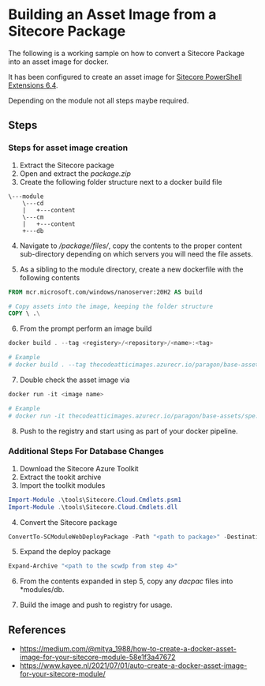 # Building an Asset Image from a Sitecore Package

The following is a working sample on how to convert a Sitecore Package into an asset image for docker.

It has been configured to create an asset image for [Sitecore PowerShell Extensions 6.4](https://github.com/SitecorePowerShell/Console/releases/tag/6.4).

Depending on the module not all steps maybe required.

## Steps

### Steps for asset image creation

1. Extract the Sitecore package
2. Open and extract the *package.zip*
3. Create the following folder structure next to a docker build file

```graph
\---module
    \---cd
    |   +---content
    \---cm
    |   +---content
    +---db
```

4. Navigate to */package/files/*, copy the contents to the proper content sub-directory depending on which servers you will need the file assets.

5. As a sibling to the module directory, create a new dockerfile with the following contents

```dockerfile
FROM mcr.microsoft.com/windows/nanoserver:20H2 AS build

# Copy assets into the image, keeping the folder structure
COPY \ .\
```

6. From the prompt perform an image build

```powershell
docker build . --tag <registery>/<repository>/<name>:<tag>

# Example
# docker build . --tag thecodeatticimages.azurecr.io/paragon/base-assets/spe:latest
```

7. Double check the asset image via

```powershell
docker run -it <image name>

# Example
# docker run -it thecodeatticimages.azurecr.io/paragon/base-assets/spe:latest
```

8. Push to the registry and start using as part of your docker pipeline.

### Additional Steps For Database Changes

1. Download the Sitecore Azure Toolkit
2. Extract the tookit archive
3. Import the toolkit modules

```powershell
Import-Module .\tools\Sitecore.Cloud.Cmdlets.psm1
Import-Module .\tools\Sitecore.Cloud.Cmdlets.dll
```

4. Convert the Sitecore package

```powershell
ConvertTo-SCModuleWebDeployPackage -Path "<path to package>" -Destination "<path to were to put the scwdp>"
```

5. Expand the deploy package

```powershell
Expand-Archive "<path to the scwdp from step 4>"
```

6. From the contents expanded in step 5, copy any *dacpac* files into *modules/db.

7. Build the image and push to registry for usage.

## References

* https://medium.com/@mitya_1988/how-to-create-a-docker-asset-image-for-your-sitecore-module-58e1f3a47672
* https://www.kayee.nl/2021/07/01/auto-create-a-docker-asset-image-for-your-sitecore-module/